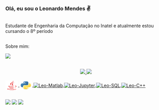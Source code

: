 ### Olá, eu sou o Leonardo Mendes ✌
##

Estudante de Engenharia da Computação no Inatel e atualmente estou cursando o 8º período

##

Sobre mim:
</div>
  <a href="https://www.linkedin.com/in/leomendesjunior" target="_blank"><img src="https://img.shields.io/badge/-LinkedIn-%230077B5?style=for-the-badge&logo=linkedin&logoColor=white" target="_blank"></a> 
</div>


##

<div align="center">
  <a href="https://github.com/leomendesjr">
  <img height="180em" src="https://github-readme-stats.vercel.app/api?username=leomendesjr&show_icons=true&theme=dracula&include_all_commits=true&count_private=true"/>
  <img height="180em" src="https://github-readme-stats.vercel.app/api/top-langs/?username=leomendesjr&layout=compact&langs_count=7&theme=dracula"/>
</div>

<div style="display: inline_block"><br>
  <img align="center" alt="Leo-Java" height="30" width="40" src="https://raw.githubusercontent.com/devicons/devicon/master/icons/java/java-plain.svg">
  <img align="center" alt="Leo-Python" height="30" width="40" src="https://raw.githubusercontent.com/devicons/devicon/master/icons/python/python-original.svg">
  <img align="center" alt="Leo-Matlab" height="30" width="40" src="https://cdn.jsdelivr.net/gh/devicons/devicon/icons/matlab/matlab-original.svg">
  <img align="center" alt="Leo-Jupyter" height="30" width="40" src="https://cdn.jsdelivr.net/gh/devicons/devicon/icons/jupyter/jupyter-original-wordmark.svg" />
  <img align="center" alt="Leo-SQL" height="30" width="40"src="https://cdn.jsdelivr.net/gh/devicons/devicon/icons/mysql/mysql-original.svg" />
  <img align="center" alt="Leo-C++" height="30" width="40"src="https://cdn.jsdelivr.net/gh/devicons/devicon/icons/cplusplus/cplusplus-original.svg" />

</div>

##

<div> 

  <a href="https://instagram.com/leomendesjr" target="_blank"><img src="https://img.shields.io/badge/-Instagram-%23E4405F?style=for-the-badge&logo=instagram&logoColor=white" target="_blank"></a>
  <a href = "mailto:leosrs1@icloud.com"><img src="https://img.shields.io/badge/iOS-000000?style=for-the-badge&logo=ios&logoColor=white"></a>
  <a href = "https://wa.me/035999662127"><img src="https://img.shields.io/badge/WhatsApp-25D366?style=for-the-badge&logo=whatsapp&logoColor=white"></a>
 
</div>
